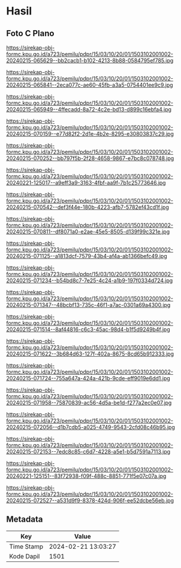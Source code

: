 # Hasil

## Foto C Plano

https://sirekap-obj-formc.kpu.go.id/a723/pemilu/pdpr/15/03/10/20/01/1503102001002-20240215-065629--bb2cacb1-b102-4213-8b88-0584795ef785.jpg

https://sirekap-obj-formc.kpu.go.id/a723/pemilu/pdpr/15/03/10/20/01/1503102001002-20240215-065841--2eca077c-ae60-45fb-a3a5-0754401ee9c9.jpg

https://sirekap-obj-formc.kpu.go.id/a723/pemilu/pdpr/15/03/10/20/01/1503102001002-20240215-065949--4ffecadd-8a72-4c2e-bd13-d899c16ebfa4.jpg

https://sirekap-obj-formc.kpu.go.id/a723/pemilu/pdpr/15/03/10/20/01/1503102001002-20240215-070159--e77d82f2-2d1e-4b2e-8295-e30803837c29.jpg

https://sirekap-obj-formc.kpu.go.id/a723/pemilu/pdpr/15/03/10/20/01/1503102001002-20240215-070252--bb797f5b-2f28-4658-9867-e7bc8c078748.jpg

https://sirekap-obj-formc.kpu.go.id/a723/pemilu/pdpr/15/03/10/20/01/1503102001002-20240221-125017--a9eff3a9-3163-4fbf-aa9f-7b1c25773646.jpg

https://sirekap-obj-formc.kpu.go.id/a723/pemilu/pdpr/15/03/10/20/01/1503102001002-20240215-070542--def3f44e-180b-4223-afb7-5782ef43cd1f.jpg

https://sirekap-obj-formc.kpu.go.id/a723/pemilu/pdpr/15/03/10/20/01/1503102001002-20240215-070811--df8071a0-e2ae-45e5-8505-d139f99c321e.jpg

https://sirekap-obj-formc.kpu.go.id/a723/pemilu/pdpr/15/03/10/20/01/1503102001002-20240215-071125--a1813dcf-7579-43b4-af4a-ab1366befc49.jpg

https://sirekap-obj-formc.kpu.go.id/a723/pemilu/pdpr/15/03/10/20/01/1503102001002-20240215-071234--b54bd8c7-7e25-4c24-a1b9-197f0334d724.jpg

https://sirekap-obj-formc.kpu.go.id/a723/pemilu/pdpr/15/03/10/20/01/1503102001002-20240215-071347--48bcbf13-735c-46f1-a7ac-0301a69a4300.jpg

https://sirekap-obj-formc.kpu.go.id/a723/pemilu/pdpr/15/03/10/20/01/1503102001002-20240215-071514--8af44816-c6c3-45ac-98d4-b1f5d9249b4f.jpg

https://sirekap-obj-formc.kpu.go.id/a723/pemilu/pdpr/15/03/10/20/01/1503102001002-20240215-071622--3b684d63-127f-402a-8675-8cd65b912333.jpg

https://sirekap-obj-formc.kpu.go.id/a723/pemilu/pdpr/15/03/10/20/01/1503102001002-20240215-071724--755a647a-424a-421b-9cde-eff9019e6dd1.jpg

https://sirekap-obj-formc.kpu.go.id/a723/pemilu/pdpr/15/03/10/20/01/1503102001002-20240215-071958--75870839-ac56-4d5a-be1d-f277a2ec0e07.jpg

https://sirekap-obj-formc.kpu.go.id/a723/pemilu/pdpr/15/03/10/20/01/1503102001002-20240215-072056--d1b7cdb5-a025-4749-9543-2cfd08c46b95.jpg

https://sirekap-obj-formc.kpu.go.id/a723/pemilu/pdpr/15/03/10/20/01/1503102001002-20240215-072153--7edc8c85-c6d7-4228-a5e1-b5d7591a7113.jpg

https://sirekap-obj-formc.kpu.go.id/a723/pemilu/pdpr/15/03/10/20/01/1503102001002-20240221-125151--83f72938-f09f-488c-8851-771f5e07c07a.jpg

https://sirekap-obj-formc.kpu.go.id/a723/pemilu/pdpr/15/03/10/20/01/1503102001002-20240215-072527--a531d9f9-8378-424d-906f-ee52dcbe56eb.jpg


## Metadata

| Key        | Value               |
| ---------- | ------------------- |
| Time Stamp | 2024-02-21 13:03:27 |
| Kode Dapil | 1501                |



